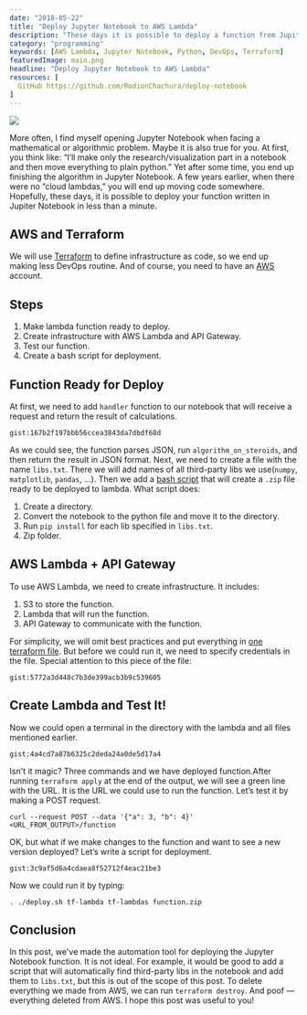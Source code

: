 ```yaml
---
date: "2018-05-22"
title: "Deploy Jupyter Notebook to AWS Lambda"
description: "These days it is possible to deploy a function from Jupiter Notebook in less than a minute."
category: "programming"
keywords: [AWS Lambda, Jupyter Notebook, Python, DevOps, Terraform]
featuredImage: main.png
headline: "Deploy Jupyter Notebook to AWS Lambda"
resources: [
  GitHub https://github.com/RodionChachura/deploy-notebook
]
---
```


![](/main.png)

More often, I find myself opening Jupyter Notebook when facing a mathematical or algorithmic problem. Maybe it is also true for you. At first, you think like: “I’ll make only the research/visualization part in a notebook and then move everything to plain python.” Yet after some time, you end up finishing the algorithm in Jupyter Notebook. A few years earlier, when there were no ”cloud lambdas,” you will end up moving code somewhere. Hopefully, these days, it is possible to deploy your function written in Jupiter Notebook in less than a minute.

## AWS and Terraform

We will use [Terraform](https://www.terraform.io/) to define infrastructure as code, so we end up making less DevOps routine. And of course, you need to have an [AWS](https://aws.amazon.com/) account.

## Steps
1. Make lambda function ready to deploy.
2. Create infrastructure with AWS Lambda and API Gateway.
3. Test our function.
4. Create a bash script for deployment.

## Function Ready for Deploy

At first, we need to add `handler` function to our notebook that will receive a request and return the result of calculations.

`gist:167b2f197bbb56ccea3843da7dbdf68d`

As we could see, the function parses JSON, run `algorithm_on_steroids`, and then return the result in JSON format. Next, we need to create a file with the name `libs.txt`. There we will add names of all third-party libs we use(`numpy`, `matplotlib`, `pandas`, …). Then we add a [bash script](https://github.com/RodionChachura/deploy-notebook/blob/master/cook_notebook.sh) that will create a `.zip` file ready to be deployed to lambda. What script does:
1. Create a directory.
2. Convert the notebook to the python file and move it to the directory.
3. Run `pip install` for each lib specified in `libs.txt`.
4. Zip folder.

##  AWS Lambda + API Gateway

To use AWS Lambda, we need to create infrastructure. It includes:
1. S3 to store the function.
2. Lambda that will run the function.
3. API Gateway to communicate with the function.

For simplicity, we will omit best practices and put everything in [one terraform file](https://github.com/RodionChachura/deploy-notebook/blob/master/main.tf). But before we could run it, we need to specify credentials in the file. Special attention to this piece of the file:

`gist:5772a3d448c7b3de399acb3b9c539605`

## Create Lambda and Test It!

Now we could open a terminal in the directory with the lambda and all files mentioned earlier.

`gist:4a4cd7a87b6325c2deda24a0de5d17a4`

Isn't it magic? Three commands and we have deployed function.After running `terraform apply` at the end of the output, we will see a green line with the URL. It is the URL we could use to run the function. Let’s test it by making a POST request.

```shell{promptUser: geekrodion}
curl --request POST --data '{"a": 3, "b": 4}' <URL_FROM_OUTPUT>/function
```

OK, but what if we make changes to the function and want to see a new version deployed? Let’s write a script for deployment.

`gist:3c9af5d6a4cdaea8f52712f4eac21be3`

Now we could run it by typing:

```{promptUser: geekrodion}
. ./deploy.sh tf-lambda tf-lambdas function.zip
```

## Conclusion

In this post, we've made the automation tool for deploying the Jupyter Notebook function. It is not ideal. For example, it would be good to add a script that will automatically find third-party libs in the notebook and add them to `libs.txt`, but this is out of the scope of this post. To delete everything we made from AWS, we can run `terraform destroy`. And poof — everything deleted from AWS. I hope this post was useful to you!